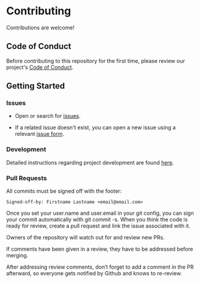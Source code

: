 # Contributing

Contributions are welcome!

## Code of Conduct

Before contributing to this repository for the first time, please review our project's [Code of Conduct](https://github.com/devfile/api/blob/main/CODE_OF_CONDUCT.md).

## Getting Started

### Issues

- Open or search for [issues](https://github.com/devfile/devworkspace-operator/issues).

- If a related issue doesn't exist, you can open a new issue using a relevant [issue form](https://github.com/devfile/devworkspace-operator/issues/new/choose).

### Development

Detailed instructions regarding project development are found [here](README.md#development).


### Pull Requests

All commits must be signed off with the footer:

```git
Signed-off-by: Firstname Lastname <email@email.com>
```

Once you set your user.name and user.email in your git config, you can sign your commit automatically with git commit -s. When you think the code is ready for review, create a pull request and link the issue associated with it.

Owners of the repository will watch out for and review new PRs.

If comments have been given in a review, they have to be addressed before merging.

After addressing review comments, don’t forget to add a comment in the PR afterward, so everyone gets notified by Github and knows to re-review.
